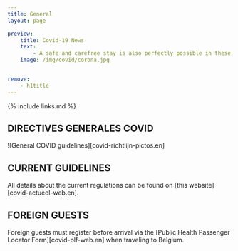 ```yaml
---
title: General
layout: page

preview:
    title: Covid-19 News
    text:
        - A safe and carefree stay is also perfectly possible in these Corona times. We are happy to list all our precautions and guidelines.
    image: /img/covid/corona.jpg


remove:
    - h1title
---
```


{% include links.md %}

## DIRECTIVES GENERALES COVID

![General COVID guidelines][covid-richtlijn-pictos.en]

## CURRENT GUIDELINES

All details about the current regulations can be found on [this website][covid-actueel-web.en].

## FOREIGN GUESTS

Foreign guests must register before arrival via the [Public Health Passenger Locator Form][covid-plf-web.en] when traveling to Belgium.
